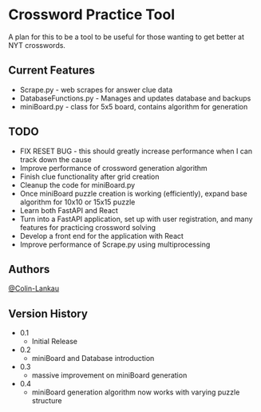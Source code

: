 # Crossword Practice Tool

A plan for this to be a tool to be useful for those wanting to get better at NYT crosswords.

## Current Features

- Scrape.py - web scrapes for answer clue data
- DatabaseFunctions.py - Manages and updates database and backups
- miniBoard.py - class for 5x5 board, contains algorithm for generation

## TODO

- FIX RESET BUG - this should greatly increase performance when I can track down the cause
- Improve performance of crossword generation algorithm
- Finish clue functionality after grid creation
- Cleanup the code for miniBoard.py
- Once miniBoard puzzle creation is working (efficiently), expand base algorithm for 10x10 or 15x15 puzzle
- Learn both FastAPI and React
- Turn into a FastAPI application, set up with user registration, and many features for practicing crossword solving
- Develop a front end for the application with React
- Improve performance of Scrape.py using multiprocessing

## Authors

[@Colin-Lankau](https://www.linkedin.com/in/colin-lankau/)

## Version History

* 0.1
    * Initial Release
* 0.2
    * miniBoard and Database introduction
* 0.3
    * massive improvement on miniBoard generation
* 0.4
    * miniBoard generation algorithm now works with varying puzzle structure